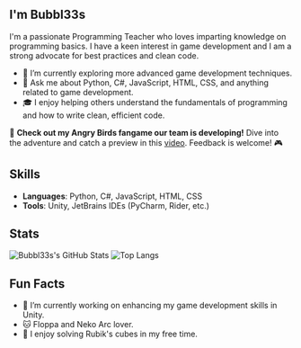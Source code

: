 ## I'm Bubbl33s
I'm a passionate Programming Teacher who loves imparting knowledge on programming basics. I have a keen interest in game development and I am a strong advocate for best practices and clean code.

- 🌱 I’m currently exploring more advanced game development techniques.
- 💬 Ask me about Python, C#, JavaScript, HTML, CSS, and anything related to game development.
- 🎓 I enjoy helping others understand the fundamentals of programming and how to write clean, efficient code.

🚀 **Check out my Angry Birds fangame our team is developing!** Dive into the adventure and catch a preview in this [video](https://www.youtube.com/watch?v=axqPHBmamI4). Feedback is welcome! 🎮


## Skills
- **Languages**: Python, C#, JavaScript, HTML, CSS
- **Tools**: Unity, JetBrains IDEs (PyCharm, Rider, etc.)

## Stats
![Bubbl33s's GitHub Stats](https://github-readme-stats.vercel.app/api?username=Bubbl33s&show_icons=true&theme=omni)
![Top Langs](https://github-readme-stats.vercel.app/api/top-langs/?username=Bubbl33s&layout=compact&theme=omni)

## Fun Facts
- 🔭 I’m currently working on enhancing my game development skills in Unity.
- 🐱 Floppa and Neko Arc lover.
- 🧩 I enjoy solving Rubik's cubes in my free time.
